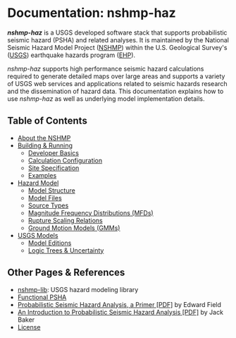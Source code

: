 # Documentation: nshmp-haz

***nshmp-haz*** is a USGS developed software stack that supports probabilistic seismic hazard
(PSHA) and related analyses. It is maintained by the National Seismic Hazard Model Project
([NSHMP](https://earthquake.usgs.gov/hazards/)) within the U.S. Geological Survey's
([USGS](https://www.usgs.gov)) earthquake hazards program ([EHP](http://earthquake.usgs.gov)).

*nshmp-haz* supports high performance seismic hazard calculations required to generate detailed
maps over large areas and supports a variety of USGS web services and applications related to
seismic hazards research and the dissemination of hazard data. This documentation explains how
to use *nshmp-haz* as well as underlying model implementation details.

## Table of Contents

* [About the NSHMP](docs/pages/About-the-NSHMP.md)
* [Building & Running](pages/Building-&-Running.md)
  * [Developer Basics](pages/Developer-Basics.md)
  * [Calculation Configuration](pages/Calculation-Configuration.md)
  * [Site Specification](pages/Site-Specification.md)
  * [Examples](/ghsc/nshmp/nshmp-haz/-/tree/master/etc/examples)
* [Hazard Model](pages/Hazard-Model.md)
  * [Model Structure](pages/Model-Structure.md)
  * [Model Files](pages/Model-Files.md)
  * [Source Types](pages/Source-Types.md)
  * [Magnitude Frequency Distributions (MFDs)](pages/Magnitude-Frequency-Distributions.md)
  * [Rupture Scaling Relations](pages/Rupture-Scaling-Relations.md)
  * [Ground Motion Models (GMMs)](pages/Ground-Motion-Models.md)
* [USGS Models](pages/USGS-Models.md)
  * [Model Editions](pages/Model-Editions.md)
  * [Logic Trees & Uncertainty](pages/Logic-Trees-&-Uncertainty.md)

## Other Pages & References

* [nshmp-lib](/ghsc/nshmp/nshmp-lib): USGS hazard modeling library
* [Functional PSHA](pages/Functional-PSHA.md)
* [Probabilistic Seismic Hazard Analysis, a Primer
  [PDF]](http://www.opensha.org/sites/opensha.org/files/PSHA_Primer_v2_0.pdf)
  by Edward Field  
* [An Introduction to Probabilistic Seismic Hazard Analysis
  [PDF]](http://web.stanford.edu/~bakerjw/Publications/Baker_(2015)_Intro_to_PSHA.pdf)
  by Jack Baker  
* [License](../LICENSE.md)
